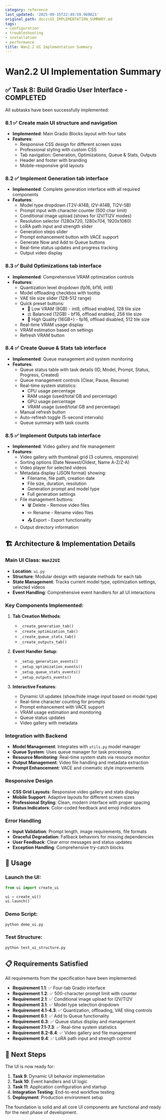 ```yaml
---
category: reference
last_updated: '2025-09-15T22:49:59.960821'
original_path: docs\UI_IMPLEMENTATION_SUMMARY.md
tags:
- configuration
- troubleshooting
- installation
- performance
title: Wan2.2 UI Implementation Summary
---
```


# Wan2.2 UI Implementation Summary

## ✅ Task 8: Build Gradio User Interface - COMPLETED

All subtasks have been successfully implemented:

### 8.1 ✅ Create main UI structure and navigation

- **Implemented**: Main Gradio Blocks layout with four tabs
- **Features**:
  - Responsive CSS design for different screen sizes
  - Professional styling with custom CSS
  - Tab navigation: Generation, Optimizations, Queue & Stats, Outputs
  - Header and footer with branding
  - Mobile-responsive grid layouts

### 8.2 ✅ Implement Generation tab interface

- **Implemented**: Complete generation interface with all required components
- **Features**:
  - Model type dropdown (T2V-A14B, I2V-A14B, TI2V-5B)
  - Prompt input with character counter (500 char limit)
  - Conditional image upload (shows for I2V/TI2V modes)
  - Resolution selector (1280x720, 1280x704, 1920x1080)
  - LoRA path input and strength slider
  - Generation steps slider
  - Prompt enhancement button with VACE support
  - Generate Now and Add to Queue buttons
  - Real-time status updates and progress tracking
  - Output video display

### 8.3 ✅ Build Optimizations tab interface

- **Implemented**: Comprehensive VRAM optimization controls
- **Features**:
  - Quantization level dropdown (fp16, bf16, int8)
  - Model offloading checkbox with tooltip
  - VAE tile size slider (128-512 range)
  - Quick preset buttons:
    - 🔋 Low VRAM (8GB) - int8, offload enabled, 128 tile size
    - ⚖️ Balanced (12GB) - bf16, offload enabled, 256 tile size
    - 🎯 High Quality (16GB+) - fp16, offload disabled, 512 tile size
  - Real-time VRAM usage display
  - VRAM estimation based on settings
  - Refresh VRAM button

### 8.4 ✅ Create Queue & Stats tab interface

- **Implemented**: Queue management and system monitoring
- **Features**:
  - Queue status table with task details (ID, Model, Prompt, Status, Progress, Created)
  - Queue management controls (Clear, Pause, Resume)
  - Real-time system statistics:
    - CPU usage percentage
    - RAM usage (used/total GB and percentage)
    - GPU usage percentage
    - VRAM usage (used/total GB and percentage)
  - Manual refresh button
  - Auto-refresh toggle (5-second intervals)
  - Queue summary with task counts

### 8.5 ✅ Implement Outputs tab interface

- **Implemented**: Video gallery and file management
- **Features**:
  - Video gallery with thumbnail grid (3 columns, responsive)
  - Sorting options (Date Newest/Oldest, Name A-Z/Z-A)
  - Video player for selected videos
  - Metadata display (JSON format) showing:
    - Filename, file path, creation date
    - File size, duration, resolution
    - Generation prompt and model type
    - Full generation settings
  - File management buttons:
    - 🗑️ Delete - Remove video files
    - ✏️ Rename - Rename video files
    - 📤 Export - Export functionality
  - Output directory information

## 🏗️ Architecture & Implementation Details

### Main UI Class: `Wan22UI`

- **Location**: `ui.py`
- **Structure**: Modular design with separate methods for each tab
- **State Management**: Tracks current model type, optimization settings, selected videos
- **Event Handling**: Comprehensive event handlers for all UI interactions

### Key Components Implemented:

1. **Tab Creation Methods**:

   - `_create_generation_tab()`
   - `_create_optimization_tab()`
   - `_create_queue_stats_tab()`
   - `_create_outputs_tab()`

2. **Event Handler Setup**:

   - `_setup_generation_events()`
   - `_setup_optimization_events()`
   - `_setup_queue_stats_events()`
   - `_setup_outputs_events()`

3. **Interactive Features**:
   - Dynamic UI updates (show/hide image input based on model type)
   - Real-time character counting for prompts
   - Prompt enhancement with VACE support
   - VRAM usage estimation and monitoring
   - Queue status updates
   - Video gallery with metadata

### Integration with Backend

- **Model Management**: Integrates with `utils.py` model manager
- **Queue System**: Uses queue manager for task processing
- **Resource Monitoring**: Real-time system stats via resource monitor
- **Output Management**: Video file handling and metadata extraction
- **Prompt Enhancement**: VACE and cinematic style improvements

### Responsive Design

- **CSS Grid Layouts**: Responsive video gallery and stats display
- **Mobile Support**: Adaptive layouts for different screen sizes
- **Professional Styling**: Clean, modern interface with proper spacing
- **Status Indicators**: Color-coded feedback and emoji indicators

### Error Handling

- **Input Validation**: Prompt length, image requirements, file formats
- **Graceful Degradation**: Fallback behaviors for missing dependencies
- **User Feedback**: Clear error messages and status updates
- **Exception Handling**: Comprehensive try-catch blocks

## 🚀 Usage

### Launch the UI:

```python
from ui import create_ui

ui = create_ui()
ui.launch()
```

### Demo Script:

```bash
python demo_ui.py
```

### Test Structure:

```bash
python test_ui_structure.py
```

## 📋 Requirements Satisfied

All requirements from the specification have been implemented:

- **Requirement 1.1**: ✅ Four-tab Gradio interface
- **Requirement 1.2**: ✅ 500-character prompt limit with counter
- **Requirement 2.1**: ✅ Conditional image upload for I2V/TI2V
- **Requirement 3.1**: ✅ Model type selection dropdown
- **Requirement 4.1-4.3**: ✅ Quantization, offloading, VAE tiling controls
- **Requirement 6.1**: ✅ Add to Queue functionality
- **Requirement 6.3**: ✅ Queue status display and management
- **Requirement 7.1-7.3**: ✅ Real-time system statistics
- **Requirement 8.2-8.4**: ✅ Video gallery and file management
- **Requirement 9.4**: ✅ LoRA path input and strength control

## 🎯 Next Steps

The UI is now ready for:

1. **Task 9**: Dynamic UI behavior implementation
2. **Task 10**: Event handlers and UI logic
3. **Task 11**: Application configuration and startup
4. **Integration Testing**: End-to-end workflow testing
5. **Deployment**: Production environment setup

The foundation is solid and all core UI components are functional and ready for the next phase of development.
